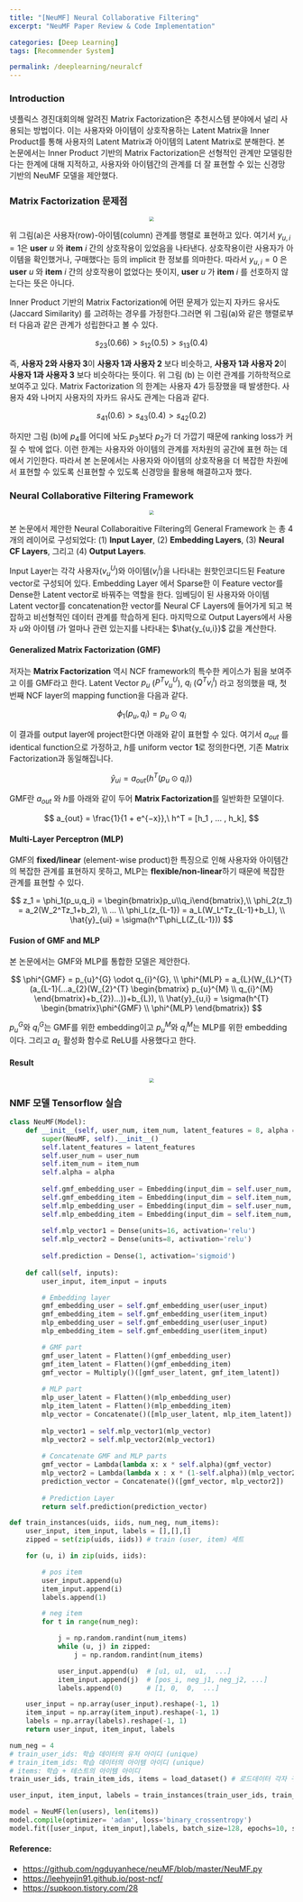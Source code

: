 ```yaml
---
title: "[NeuMF] Neural Collaborative Filtering"
excerpt: "NeuMF Paper Review & Code Implementation"

categories: [Deep Learning]
tags: [Recommender System]

permalink: /deeplearning/neuralcf
---
```


### Introduction

넷플릭스 경진대회의해 알려진 Matrix Factorization은 추천시스템 분야에서 널리 사용되는 방법이다. 이는 사용자와 아이템이 상호작용하는 Latent Matrix을 Inner Product를 통해 사용자의 Latent Matrix과 아이템의 Latent Matrix로 분해한다. 본 논문에서는 Inner Product 기반의 Matrix Factorization은 선형적인 관계만 모델링한다는 한계에 대해 지적하고, 사용자와 아이템간의 관계를 더 잘 표현할 수 있는 신경망 기반의 NeuMF 모델을 제안했다.

### Matrix Factorization 문제점

<center><img src="../../images/2022-09-22-NeuralCF/mf.png" style="zoom:50%"  /></center>

위 그림(a)은 사용자(row)-아이템(column) 관계를 행렬로 표현하고 있다. 여기서 $y_{u,i}=1$은 **user** $u$ 와 **item** $i$ 간의 상호작용이 있었음을 나타낸다. 상호작용이란 사용자가 아이템을 확인했거나, 구매했다는 등의 implicit 한 정보를 의마한다. 따라서 $y_{u,i}=0$ 은 **user** $u$ 와 **item** $i$ 간의 상호작용이 없었다는 뜻이지, **user** $u$ 가 **item** $i$ 를 선호하지 않는다는 뜻은 아니다. 

Inner Product 기반의 Matrix Factorization에 어떤 문제가 있는지 자카드 유사도(Jaccard Similarity) 를 고려하는 경우를 가정한다.그러면 위 그림(a)와 같은 행렬로부터 다음과 같은 관계가 성립한다고 볼 수 있다. 


$$
s_{23}(0.66) > s_{12}(0.5) > s_{13}(0.4)
$$


즉, **사용자 2와 사용자 3**이 **사용자 1과 사용자 2** 보다 비슷하고, **사용자 1과 사용자 2**이 **사용자 1과 사용자 3** 보다 비슷하다는 뜻이다. 위 그림 (b) 는 이런 관계를 기하학적으로 보여주고 있다. Matrix Factorization 의 한계는 사용자 4가 등장했을 때 발생한다. 사용자 4와 나머지 사용자의 자카드 유사도 관계는 다음과 같다.

$$
s_{41}(0.6) > s_{43}(0.4) > s_{42}(0.2)
$$


하지만 그림 (b)에  $p_4$를 어디에 놔도 $p_3$보다 $p_2$가 더 가깝기 때문에 ranking loss가 커질 수 밖에 없다. 이런 한계는 사용자와 아이템의 관계를 저차원의 공간에 표현 하는 데에서 기인한다. 따라서 본 논문에서는 사용자와 아이템의 상호작용을 더 복잡한 차원에서 표현할 수 있도록 신표현할 수 있도록 신경망을 활용해 해결하고자 했다.

### Neural Collaborative Filtering Framework

<center><img src="../../images/2022-09-22-NeuralCF/architecture.png" style="zoom:50%"  /></center>

본 논문에서 제안한 Neural Collaboraitive Filtering의 General Framework 는 총 4개의 레이어로 구성되었다: (1) **Input Layer**, (2) **Embedding Layers**, (3) **Neural CF Layers**, 그리고 (4) **Output Layers**. 

Input Layer는 각각 사용자($v_u^U$)와 아이템($v_i^I$)을 나타내는 원핫인코디드된 Feature vector로 구성되어 있다. Embedding Layer 에서 Sparse한 이 Feature vector를 Dense한 Latent vector로 바꿔주는 역할을 한다. 임베딩이 된 사용자와 아이템 Latent vector를 concatenation한 vector를 Neural CF Layers에 들어가게 되고 복잡하고 비선형적인 데이터 관계를 학습하게 된다. 마지막으로 Output Layers에서 사용자 $u$와 아이템 $i$가 얼마나 관련 있는지를 나타내는 $\hat{y_{u,i}}$ 값을 계산한다.

#### Generalized Matrix Factorization (GMF)

저자는 **Matrix Factorization** 역시 NCF framework의 특수한 케이스가 됨을 보여주고 이를 GMF라고 한다. Latent Vector $p_u$ ($P^Tv^U_u$), $q_i$ ($Q^Tv^I_i$) 라고 정의했을 때, 첫번째 NCF layer의 mapping function을 다음과 같다.


$$
\phi_1(p_u,q_i) = p_u\odot q_i
$$


이 결과를 output layer에 project한다면 아래와 같이 표현할 수 있다. 여기서 $a_{out}$ 를 identical function으로 가정하고, $h$를 uniform vector **1**로 정의한다면, 기존 Matrix Factorization과 동일해집니다.


$$
\hat{y}_{ui} = a_{out}(h^T(p_u \odot q_i))
$$


GMF란 $a_{out}$ 와 $h$를 아래와 같이 두어 **Matrix Factorization**를 일반화한 모델이다.


$$
a_{out} = \frac{1}{1 + e^{−x}},\ h^T = [h_1 , ... , h_k],
$$


#### Multi-Layer Perceptron (MLP)

GMF의 **fixed/linear** (element-wise product)한 특징으로 인해 사용자와 아이템간의 복잡한 관계를 표현하지 못하고, MLP는 **flexible/non-linear**하기 때문에 복잡한 관계를 표현할 수 있다.


$$
z_1 = \phi_1(p_u,q_i) = \begin{bmatrix}p_u\\q_i\end{bmatrix},\\
\phi_2(z_1) = a_2(W_2^Tz_1+b_2), \\
... \\
\phi_L(z_{L-1}) = a_L(W_L^Tz_{L-1}+b_L), \\
\hat{y}_{ui} = \sigma(h^T\phi_L(Z_{L-1}))
$$


#### Fusion of GMF and MLP

본 논문에서는 GMF와 MLP를 통합한 모델은 제안한다. 


$$
\phi^{GMF} = p_{u}^{G} \odot q_{i}^{G}, \\
\phi^{MLP} = a_{L}(W_{L}^{T}(a_{L-1}(...a_{2}(W_{2}^{T} \begin{bmatrix} p_{u}^{M} \\ q_{i}^{M} \end{bmatrix}+b_{2})...))+b_{L}), \\
\hat{y}_{u,i} = \sigma(h^{T} \begin{bmatrix}\phi^{GMF} \\ \phi^{MLP} \end{bmatrix})
$$


$p^G_u$와 $q^G_i$는 GMF를 위한 embedding이고 $p^M_u$와 $q^M_i$는 MLP를 위한 embedding이다. 그리고 $a_L$ 활성화 함수로 ReLU를 사용했다고 한다. 



#### Result

<center><img src="../../images/2022-09-22-NeuralCF/result.png" style="zoom:50%"  /></center>





### NMF 모델 Tensorflow 실습

```python
class NeuMF(Model):
    def __init__(self, user_num, item_num, latent_features = 8, alpha = 0.5):
        super(NeuMF, self).__init__()
        self.latent_features = latent_features
        self.user_num = user_num
        self.item_num = item_num
        self.alpha = alpha
        
        self.gmf_embedding_user = Embedding(input_dim = self.user_num, output_dim = self.latent_features)
        self.gmf_embedding_item = Embedding(input_dim = self.item_num, output_dim = self.latent_features)
        self.mlp_embedding_user = Embedding(input_dim = self.user_num, output_dim = 32)
        self.mlp_embedding_item = Embedding(input_dim = self.item_num, output_dim = 32)
        
        self.mlp_vector1 = Dense(units=16, activation='relu')
        self.mlp_vector2 = Dense(units=8, activation='relu')
        
        self.prediction = Dense(1, activation='sigmoid')
        
    def call(self, inputs):
        user_input, item_input = inputs

        # Embedding layer
        gmf_embedding_user = self.gmf_embedding_user(user_input)
        gmf_embedding_item = self.gmf_embedding_user(item_input)
        mlp_embedding_user = self.gmf_embedding_user(user_input)
        mlp_embedding_item = self.gmf_embedding_user(item_input)

        # GMF part
        gmf_user_latent = Flatten()(gmf_embedding_user)
        gmf_item_latent = Flatten()(gmf_embedding_item)
        gmf_vector = Multiply()([gmf_user_latent, gmf_item_latent]) 
        
        # MLP part 
        mlp_user_latent = Flatten()(mlp_embedding_user)
        mlp_item_latent = Flatten()(mlp_embedding_item)
        mlp_vector = Concatenate()([mlp_user_latent, mlp_item_latent])
        
        mlp_vector1 = self.mlp_vector1(mlp_vector)
        mlp_vector2 = self.mlp_vector2(mlp_vector1)
        
        # Concatenate GMF and MLP parts
        gmf_vector = Lambda(lambda x: x * self.alpha)(gmf_vector)
        mlp_vector2 = Lambda(lambda x : x * (1-self.alpha))(mlp_vector2)
        prediction_vector = Concatenate()([gmf_vector, mlp_vector2])
        
        # Prediction Layer
        return self.prediction(prediction_vector)

def train_instances(uids, iids, num_neg, num_items):
    user_input, item_input, labels = [],[],[]
    zipped = set(zip(uids, iids)) # train (user, item) 세트

    for (u, i) in zip(uids, iids):

        # pos item
        user_input.append(u) 
        item_input.append(i)  
        labels.append(1)   

        # neg item
        for t in range(num_neg):

            j = np.random.randint(num_items) 
            while (u, j) in zipped: 
                j = np.random.randint(num_items) 

            user_input.append(u)  # [u1, u1,  u1,  ...]
            item_input.append(j)  # [pos_i, neg_j1, neg_j2, ...]
            labels.append(0)      # [1, 0,  0,  ...]

    user_input = np.array(user_input).reshape(-1, 1)
    item_input = np.array(item_input).reshape(-1, 1)
    labels = np.array(labels).reshape(-1, 1)
    return user_input, item_input, labels

num_neg = 4
# train_user_ids: 학습 데이터의 유저 아이디 (unique)
# train_item_ids: 학습 데이터의 아이템 아이디 (unique)
# items: 학습 + 테스트의 아이템 아이디
train_user_ids, train_item_ids, items = load_dataset() # 로드데이터 각자 구현 필요

user_input, item_input, labels = train_instances(train_user_ids, train_item_ids, num_neg, len(items))

model = NeuMF(len(users), len(items)) 
model.compile(optimizer= 'adam', loss='binary_crossentropy')
model.fit([user_input, item_input],labels, batch_size=128, epochs=10, shuffle=True)
```



#### Reference:

- https://github.com/ngduyanhece/neuMF/blob/master/NeuMF.py
- https://leehyejin91.github.io/post-ncf/
- https://supkoon.tistory.com/28
